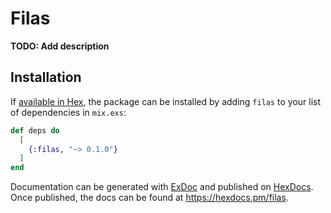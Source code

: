 # Filas

**TODO: Add description**

## Installation

If [available in Hex](https://hex.pm/docs/publish), the package can be installed
by adding `filas` to your list of dependencies in `mix.exs`:

```elixir
def deps do
  [
    {:filas, "~> 0.1.0"}
  ]
end
```

Documentation can be generated with [ExDoc](https://github.com/elixir-lang/ex_doc)
and published on [HexDocs](https://hexdocs.pm). Once published, the docs can
be found at <https://hexdocs.pm/filas>.

